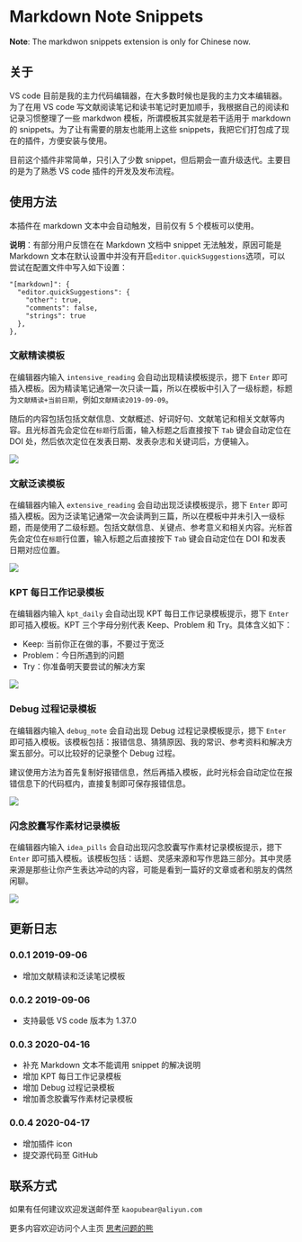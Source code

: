 # Markdown Note Snippets

**Note**: The markdwon snippets extension is only for Chinese now.

## 关于

VS code 目前是我的主力代码编辑器，在大多数时候也是我的主力文本编辑器。为了在用 VS code 写文献阅读笔记和读书笔记时更加顺手，我根据自己的阅读和记录习惯整理了一些 markdwon 模板，所谓模板其实就是若干适用于 markdown 的 snippets。为了让有需要的朋友也能用上这些 snippets，我把它们打包成了现在的插件，方便安装与使用。

目前这个插件非常简单，只引入了少数 snippet，但后期会一直升级迭代。主要目的是为了熟悉 VS code 插件的开发及发布流程。

## 使用方法

本插件在 markdown 文本中会自动触发，目前仅有 5 个模板可以使用。

**说明**：有部分用户反馈在在 Markdown 文档中 snippet 无法触发，原因可能是 Markdown 文本在默认设置中并没有开启`editor.quickSuggestions`选项，可以尝试在配置文件中写入如下设置：

```
"[markdown]": {
  "editor.quickSuggestions": {
    "other": true,
    "comments": false,
    "strings": true
  },
},
```

### 文献精读模板

在编辑器内输入 `intensive_reading` 会自动出现精读模板提示，摁下 `Enter` 即可插入模板。因为精读笔记通常一次只读一篇，所以在模板中引入了一级标题，标题为`文献精读+当前日期`，例如`文献精读2019-09-09`。

随后的内容包括包括文献信息、文献概述、好词好句、文献笔记和相关文献等内容。且光标首先会定位在`标题`行后面，输入标题之后直接按下 `Tab` 键会自动定位在 DOI 处，然后依次定位在发表日期、发表杂志和关键词后，方便输入。

![](./image/20200417101653.gif)

### 文献泛读模板

在编辑器内输入 `extensive_reading` 会自动出现泛读模板提示，摁下 `Enter` 即可插入模板。因为泛读笔记通常一次会读两到三篇，所以在模板中并未引入一级标题，而是使用了二级标题。包括文献信息、关键点、参考意义和相关内容。光标首先会定位在`标题`行位置，输入标题之后直接按下 `Tab` 键会自动定位在 DOI 和发表日期对应位置。

![](./image/20200417101651.gif)

### KPT 每日工作记录模板

在编辑器内输入 `kpt_daily` 会自动出现 KPT 每日工作记录模板提示，摁下 `Enter` 即可插入模板。KPT 三个字母分别代表 Keep、Problem 和 Try。具体含义如下： 

- Keep: 当前你正在做的事，不要过于宽泛
- Problem：今日所遇到的问题
- Try：你准备明天要尝试的解决方案

![](./image/20200417101652.gif)

### Debug 过程记录模板

在编辑器内输入 `debug_note` 会自动出现 Debug 过程记录模板提示，摁下 `Enter` 即可插入模板。该模板包括：报错信息、猜猜原因、我的常识、参考资料和解决方案五部分。可以比较好的记录整个 Debug 过程。

建议使用方法为首先复制好报错信息，然后再插入模板，此时光标会自动定位在报错信息下的代码框内，直接复制即可保存报错信息。

![](./image/20200417101649.gif)

### 闪念胶囊写作素材记录模板

在编辑器内输入 `idea_pills` 会自动出现闪念胶囊写作素材记录模板提示，摁下 `Enter` 即可插入模板。该模板包括：话题、灵感来源和写作思路三部分。其中灵感来源是那些让你产生表达冲动的内容，可能是看到一篇好的文章或者和朋友的偶然闲聊。

![](./image/20200417101650.gif)

## 更新日志

### 0.0.1 2019-09-06

- 增加文献精读和泛读笔记模板

### 0.0.2 2019-09-06

- 支持最低 VS code 版本为 1.37.0

### 0.0.3 2020-04-16

- 补充 Markdown 文本不能调用 snippet 的解决说明
- 增加 KPT 每日工作记录模板
- 增加 Debug 过程记录模板
- 增加善念胶囊写作素材记录模板 

### 0.0.4 2020-04-17

- 增加插件 icon
- 提交源代码至 GitHub

## 联系方式

如果有任何建议欢迎发送邮件至 `kaopubear@aliyun.com`

更多内容欢迎访问个人主页 [思考问题的熊](https://kaopubear.top)

